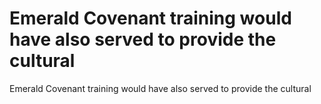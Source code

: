 # Emerald Covenant training would have also served to provide the cultural

Emerald Covenant training would have also served to provide the cultural